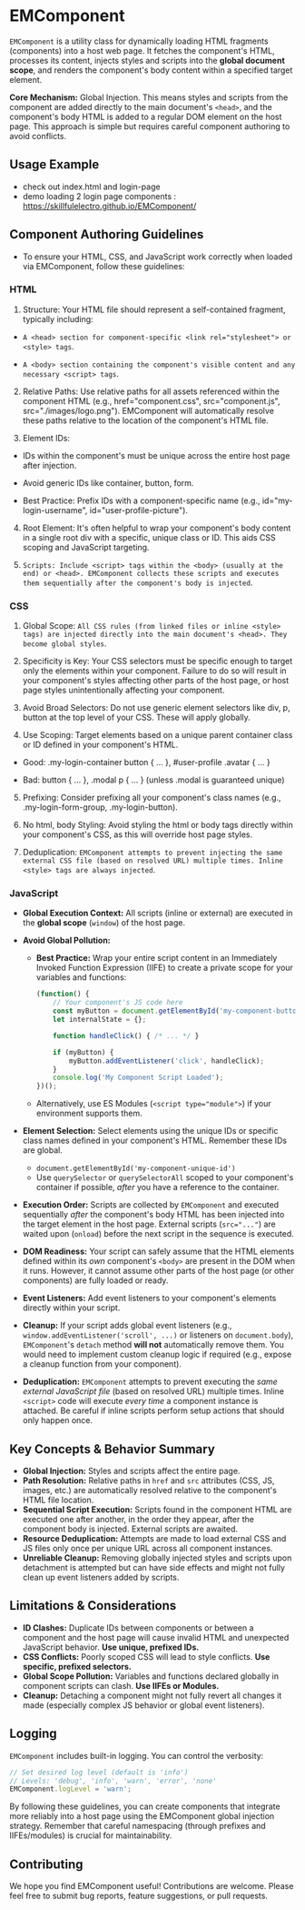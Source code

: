 # EMComponent

`EMComponent` is a utility class for dynamically loading HTML fragments (components) into a host web page. It fetches the component's HTML, processes its content, injects styles and scripts into the **global document scope**, and renders the component's body content within a specified target element.

**Core Mechanism:** Global Injection. This means styles and scripts from the component are added directly to the main document's `<head>`, and the component's body HTML is added to a regular DOM element on the host page. This approach is simple but requires careful component authoring to avoid conflicts.

## Usage Example
- check out index.html and login-page
- demo loading 2 login page components : https://skillfulelectro.github.io/EMComponent/

## Component Authoring Guidelines
- To ensure your HTML, CSS, and JavaScript work correctly when loaded via EMComponent, follow these guidelines:

### HTML 
1. Structure: Your HTML file should represent a self-contained fragment, typically including:

- `A <head> section for component-specific <link rel="stylesheet"> or <style> tags`.

- `A <body> section containing the component's visible content and any necessary <script> tags`.

2. Relative Paths: Use relative paths for all assets referenced within the component HTML (e.g., href="component.css", src="component.js", src="./images/logo.png"). EMComponent will automatically resolve these paths relative to the location of the component's HTML file.

3. Element IDs:

- IDs within the component's <body> must be unique across the entire host page after injection.

- Avoid generic IDs like container, button, form.

- Best Practice: Prefix IDs with a component-specific name (e.g., id="my-login-username", id="user-profile-picture").

4. Root Element: It's often helpful to wrap your component's body content in a single root div with a specific, unique class or ID. This aids CSS scoping and JavaScript targeting.

5. `Scripts: Include <script> tags within the <body> (usually at the end) or <head>. EMComponent collects these scripts and executes them sequentially after the component's body is injected`.

### CSS
1. Global Scope: `All CSS rules (from linked files or inline <style> tags) are injected directly into the main document's <head>. They become global styles`.

2. Specificity is Key: Your CSS selectors must be specific enough to target only the elements within your component. Failure to do so will result in your component's styles affecting other parts of the host page, or host page styles unintentionally affecting your component.

3. Avoid Broad Selectors: Do not use generic element selectors like div, p, button at the top level of your CSS. These will apply globally.

4. Use Scoping: Target elements based on a unique parent container class or ID defined in your component's HTML.

- Good: .my-login-container button { ... }, #user-profile .avatar { ... }

- Bad: button { ... }, .modal p { ... } (unless .modal is guaranteed unique)

5. Prefixing: Consider prefixing all your component's class names (e.g., .my-login-form-group, .my-login-button).

6. No html, body Styling: Avoid styling the html or body tags directly within your component's CSS, as this will override host page styles.

7. Deduplication: `EMComponent attempts to prevent injecting the same external CSS file (based on resolved URL) multiple times. Inline <style> tags are always injected`.

### JavaScript

*   **Global Execution Context:** All scripts (inline or external) are executed in the **global scope** (`window`) of the host page.

*   **Avoid Global Pollution:**
    *   **Best Practice:** Wrap your entire script content in an Immediately Invoked Function Expression (IIFE) to create a private scope for your variables and functions:
        ```javascript
        (function() {
            // Your component's JS code here
            const myButton = document.getElementById('my-component-button');
            let internalState = {};

            function handleClick() { /* ... */ }

            if (myButton) {
                myButton.addEventListener('click', handleClick);
            }
            console.log('My Component Script Loaded');
        })();
        ```
    *   Alternatively, use ES Modules (`<script type="module">`) if your environment supports them.

*   **Element Selection:** Select elements using the unique IDs or specific class names defined in your component's HTML. Remember these IDs are global.
    *   `document.getElementById('my-component-unique-id')`
    *   Use `querySelector` or `querySelectorAll` scoped to your component's container if possible, *after* you have a reference to the container.

*   **Execution Order:** Scripts are collected by `EMComponent` and executed sequentially *after* the component's body HTML has been injected into the target element in the host page. External scripts (`src="..."`) are waited upon (`onload`) before the next script in the sequence is executed.

*   **DOM Readiness:** Your script can safely assume that the HTML elements defined within its *own* component's `<body>` are present in the DOM when it runs. However, it cannot assume other parts of the host page (or other components) are fully loaded or ready.

*   **Event Listeners:** Add event listeners to your component's elements directly within your script.

*   **Cleanup:** If your script adds global event listeners (e.g., `window.addEventListener('scroll', ...)` or listeners on `document.body`), `EMComponent`'s `detach` method **will not** automatically remove them. You would need to implement custom cleanup logic if required (e.g., expose a cleanup function from your component).

*   **Deduplication:** `EMComponent` attempts to prevent executing the *same external JavaScript file* (based on resolved URL) multiple times. Inline `<script>` code will execute *every time* a component instance is attached. Be careful if inline scripts perform setup actions that should only happen once.

## Key Concepts & Behavior Summary

*   **Global Injection:** Styles and scripts affect the entire page.
*   **Path Resolution:** Relative paths in `href` and `src` attributes (CSS, JS, images, etc.) are automatically resolved relative to the component's HTML file location.
*   **Sequential Script Execution:** Scripts found in the component HTML are executed one after another, in the order they appear, after the component body is injected. External scripts are awaited.
*   **Resource Deduplication:** Attempts are made to load external CSS and JS files only once per unique URL across all component instances.
*   **Unreliable Cleanup:** Removing globally injected styles and scripts upon detachment is attempted but can have side effects and might not fully clean up event listeners added by scripts.

## Limitations & Considerations

*   **ID Clashes:** Duplicate IDs between components or between a component and the host page will cause invalid HTML and unexpected JavaScript behavior. **Use unique, prefixed IDs.**
*   **CSS Conflicts:** Poorly scoped CSS will lead to style conflicts. **Use specific, prefixed selectors.**
*   **Global Scope Pollution:** Variables and functions declared globally in component scripts can clash. **Use IIFEs or Modules.**
*   **Cleanup:** Detaching a component might not fully revert all changes it made (especially complex JS behavior or global event listeners).

## Logging

`EMComponent` includes built-in logging. You can control the verbosity:

```javascript
// Set desired log level (default is 'info')
// Levels: 'debug', 'info', 'warn', 'error', 'none'
EMComponent.logLevel = 'warn';
```

By following these guidelines, you can create components that integrate more reliably into a host page using the EMComponent global injection strategy. Remember that careful namespacing (through prefixes and IIFEs/modules) is crucial for maintainability.

## Contributing

We hope you find EMComponent useful! Contributions are welcome. Please feel free to submit bug reports, feature suggestions, or pull requests.

